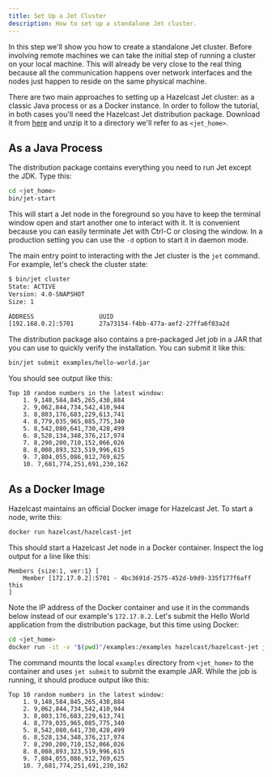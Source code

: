 ```yaml
---
title: Set Up a Jet Cluster
description: How to set up a standalone Jet cluster.
---
```


In this step we'll show you how to create a standalone Jet cluster.
Before involving remote machines we can take the initial step of running
a cluster on your local machine. This will already be very close to the
real thing because all the communication happens over network interfaces
and the nodes just happen to reside on the same physical machine.

There are two main approaches to setting up a Hazelcast Jet cluster: as
a classic Java process or as a Docker instance. In order to follow the
tutorial, in both cases you'll need the Hazelcast Jet distribution
package. Download it from [here](https://github.com/hazelcast/hazelcast-jet/releases/download/v4.0/hazelcast-jet-4.0.tar.gz)
and unzip it to a directory we'll refer to as `<jet_home>`.

## As a Java Process

The distribution package contains everything you need to run Jet except
the JDK. Type this:

```bash
cd <jet_home>
bin/jet-start
```

This will start a Jet node in the foreground so you have to keep the
terminal window open and start another one to interact with it. It is
convenient because you can easily terminate Jet with Ctrl-C or closing
the window. In a production setting you can use the `-d` option to start
it in daemon mode.

The main entry point to interacting with the Jet cluster is the `jet`
command. For example, let's check the cluster state:

```bash
$ bin/jet cluster
State: ACTIVE
Version: 4.0-SNAPSHOT
Size: 1

ADDRESS                  UUID
[192.168.0.2]:5701       27a73154-f4bb-477a-aef2-27ffa6f03a2d
```

The distribution package also contains a pre-packaged Jet job in a JAR
that you can use to quickly verify the installation. You can submit it
like this:

```bash
bin/jet submit examples/hello-world.jar
```

You should see output like this:

```text
Top 10 random numbers in the latest window:
    1. 9,148,584,845,265,430,884
    2. 9,062,844,734,542,410,944
    3. 8,803,176,683,229,613,741
    4. 8,779,035,965,085,775,340
    5. 8,542,080,641,730,428,499
    6. 8,528,134,348,376,217,974
    7. 8,290,200,710,152,066,026
    8. 8,008,893,323,519,996,615
    9. 7,804,055,086,912,769,625
    10. 7,681,774,251,691,230,162
```

## As a Docker Image

Hazelcast maintains an official Docker image for Hazelcast Jet. To start
a node, write this:

```bash
docker run hazelcast/hazelcast-jet
```

This should start a Hazelcast Jet node in a Docker container. Inspect
the log output for a line like this:

```text
Members {size:1, ver:1} [
    Member [172.17.0.2]:5701 - 4bc3691d-2575-452d-b9d9-335f177f6aff this
]
```

Note the IP address of the Docker container and use it in the commands
below instead of our example's `172.17.0.2`. Let's submit the Hello
World application from the distribution package, but this time using
Docker:

```bash
cd <jet_home>
docker run -it -v "$(pwd)"/examples:/examples hazelcast/hazelcast-jet jet -a 172.17.0.2 submit /examples/hello-world.jar
```

The command mounts the local `examples` directory from `<jet_home>` to
the container and uses `jet submit` to submit the example JAR. While the
job is running, it should produce output like this:

```text
Top 10 random numbers in the latest window:
    1. 9,148,584,845,265,430,884
    2. 9,062,844,734,542,410,944
    3. 8,803,176,683,229,613,741
    4. 8,779,035,965,085,775,340
    5. 8,542,080,641,730,428,499
    6. 8,528,134,348,376,217,974
    7. 8,290,200,710,152,066,026
    8. 8,008,893,323,519,996,615
    9. 7,804,055,086,912,769,625
    10. 7,681,774,251,691,230,162
```
